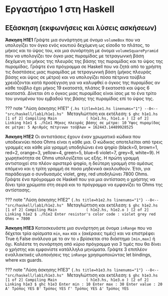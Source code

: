 # Εργαστήριο 1 στη Ηaskell

## Εξάσκηση (εκφωνήσεις και λύσεις ασκήσεων)

**Άσκηση H1E1** Γράψτε μια συνάρτηση με όνομα `volumeBox` που να υπολογίζει τον όγκο ενός κουτιού δεχόμενη ως είσοδο το πλάτος, το μήκος και το ύψος του, και μια συνάρτηση με όνομα `volumeSquarePyramid` που να υπολογίζει τον όγκο μιας πυραμίδας με τετραγωνική βάση δεχόμενη το μήκος της πλευράς της βάσης της πυραμίδας και το ύψος της πυραμίδας. Γράψτε ένα πρόγραμμα σε Haskell που να ζητά από το χρήστη τις διαστάσεις μιας πυραμίδας με τετραγωνική βάση (μήκος πλευράς βάσης και ύψος σε μέτρα) και να υπολογίζει πόσα πέτρινα τούβλα χρειάζονται κατά προσέγγιση για να καλυφθεί ο όγκος της πυραμίδας αν κάθε τούβλο έχει μήκος 19 εκατοστά, πλάτος 9 εκατοστά και ύψος 6 εκατοστά. Δίνεται ότι ο όγκος μιας πυραμίδας είναι ίσος με το ένα τρίτο του γινομένου του εμβαδού της βάσης της πυραμίδας επί το ύψος της.

??? note "Λύση άσκησης H1E1"
    ```{.hs title=h1e1.hs linenums="1"}
    --8<-- "src/haskell/lab1/h1e1.hs"
    ```
    Μεταγλώττιση και εκτέλεση:
    ```
    $ ghc h1e1.hs
    [1 of 2] Compiling Main             ( h1e1.hs, h1e1.o )
    [2 of 2] Linking h1e1
    $ ./h1e1
    Μήκος πλευράς βάσης σε μέτρα: 10
    Ύψος πυραμίδας σε μέτρα: 5
    Αριθμός πέτρινων τούβλων = 162443.14489928525
    ```

**Άσκηση H1E2** Οι αντιστάσεις έχουν έναν χρωματικό κώδικα που υποδεικνύει πόσα Ohms είναι η κάθε μια. Ο κώδικας αποτελείται από τρεις γραμμές και κάθε μία γραμμή υποδηλώνει ένα ψηφίο (black=0, brown=1, red=2, orange=3, yellow=4, green=5, blue=6 violet=7, grey=8, white=9). Η χωρητικότητα σε Ohms υπολογίζεται ως εξής. Η πρώτη γραμμή αντιστοιχεί στο πλέον αριστερό ψηφίο, η δεύτερη γραμμή στο αμέσως επόμενο και η τρίτη γραμμή σε ποσα μηδενικά ακολουθούν. Έτσι, για παράδειγμα ο συνδυασμός violet, grey, red υποδηλώνει 7800 Ohms. Γράψτε ένα πρόγραμμα σε Haskell που για μια αντίσταση ο χρήστης να δίνει τρία χρώματα στη σειρά και το πρόγραμμα να εμφανίζει τα Ohms της αντίστασης.


??? note "Λύση άσκησης H1E2"
    ```{.hs title=h1e2.hs linenums="1"}
    --8<-- "src/haskell/lab1/h1e2.hs"
    ```
    Μεταγλώττιση και εκτέλεση:
    ```
    $ ghc h1e2.hs
    [1 of 2] Compiling Main             ( h1e2.hs, h1e2.o )
    [2 of 2] Linking h1e2
    $ ./h1e2
    Enter resistor's color code :
    violet
    grey
    red
    Ohms = 7800
    ```

**Άσκηση H1E3** Κατασκευάστε μια συνάρτηση με όνομα `inRange` που να δέχεται τρία ορίσματα `min`, `max` και `x` (ακέραιες τιμές) και να επιστρέφει True ή False ανάλογα με το αν το `x` βρίσκεται στο διάστημα `[min,max]` ή όχι. Καλέστε τη συνάρτηση από κύριο πρόγραμμα για 3 τιμές που θα δίνει ο χρήστης και εμφανίστε κατάλληλα μηνύματα. Γράψτε 3 επιπλέον εναλλακτικές υλοποιήσεις της `inRange` χρησιμοποιώντας let bindings, where και guards.


??? note "Λύση άσκησης H1E3"
    ```{.hs title=h1e3.hs linenums="1"}
    --8<-- "src/haskell/lab1/h1e3.hs"
    ```
    Μεταγλώττιση και εκτέλεση:
    ```
    $ ghc h1e3.hs
    [1 of 2] Compiling Main             ( h1e3.hs, h1e3.o )
    [2 of 2] Linking h1e3
    $ ghc h1e3
    Enter min : 10
    Enter max : 30
    Enter value : 20
    Α' Τρόπος
    YES
    Β' Τρόπος
    YES
    Γ' Τρόπος
    YES
    Δ' Τρόπος
    YES
    ```

<!-- **Άσκηση H1E4**  -->
